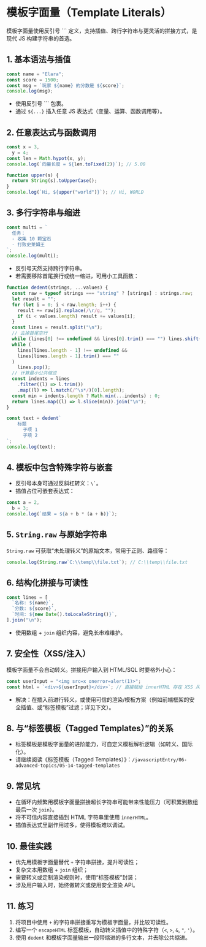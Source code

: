 # 模板字面量（Template Literals）

模板字面量使用反引号 `\`` 定义，支持插值、跨行字符串与更灵活的拼接方式，是现代 JS 构建字符串的首选。

## 1. 基本语法与插值

```javascript
const name = "Elara";
const score = 1500;
const msg = `玩家 ${name} 的分数是 ${score}`;
console.log(msg);
```

- 使用反引号 `\`` 包裹。
- 通过 `${...}` 插入任意 JS 表达式（变量、运算、函数调用等）。

## 2. 任意表达式与函数调用

```javascript
const x = 3,
  y = 4;
const len = Math.hypot(x, y);
console.log(`向量长度 = ${len.toFixed(2)}`); // 5.00

function upper(s) {
  return String(s).toUpperCase();
}
console.log(`Hi, ${upper("world")}`); // Hi, WORLD
```

## 3. 多行字符串与缩进

```javascript
const multi = `
  任务：
  - 收集 10 颗宝石
  - 打败史莱姆王
`;
console.log(multi);
```

- 反引号天然支持跨行字符串。
- 若需要移除首尾换行或统一缩进，可用小工具函数：

```javascript
function dedent(strings, ...values) {
  const raw = typeof strings === "string" ? [strings] : strings.raw;
  let result = "";
  for (let i = 0; i < raw.length; i++) {
    result += raw[i].replace(/\r/g, "");
    if (i < values.length) result += values[i];
  }
  const lines = result.split("\n");
  // 去掉首尾空行
  while (lines[0] !== undefined && lines[0].trim() === "") lines.shift();
  while (
    lines[lines.length - 1] !== undefined &&
    lines[lines.length - 1].trim() === ""
  )
    lines.pop();
  // 计算最小公共缩进
  const indents = lines
    .filter((l) => l.trim())
    .map((l) => l.match(/^\s*/)[0].length);
  const min = indents.length ? Math.min(...indents) : 0;
  return lines.map((l) => l.slice(min)).join("\n");
}

const text = dedent`
    标题
      子项 1
      子项 2
`;
console.log(text);
```

## 4. 模板中包含特殊字符与嵌套

- 反引号本身可通过反斜杠转义：`` \` ``。
- 插值占位可嵌套表达式：

```javascript
const a = 2,
  b = 3;
console.log(`结果 = ${a + b * (a + b)}`);
```

## 5. `String.raw` 与原始字符串

`String.raw` 可获取“未处理转义”的原始文本，常用于正则、路径等：

```javascript
console.log(String.raw`C:\\temp\\file.txt`); // C:\\temp\\file.txt
```

## 6. 结构化拼接与可读性

```javascript
const lines = [
  `名称: ${name}`,
  `分数: ${score}`,
  `时间: ${new Date().toLocaleString()}`,
].join("\n");
```

- 使用数组 + `join` 组织内容，避免长串难维护。

## 7. 安全性（XSS/注入）

模板字面量不会自动转义。拼接用户输入到 HTML/SQL 时要格外小心：

```javascript
const userInput = "<img src=x onerror=alert(1)>";
const html = `<div>${userInput}</div>`; // 直接赋给 innerHTML 存在 XSS 风险
```

- 解决：在插入前进行转义，或使用可信的渲染/模板方案（例如前端框架的安全插值、或“标签模板”过滤；详见下文）。

## 8. 与“标签模板（Tagged Templates）”的关系

- 标签模板是模板字面量的进阶能力，可自定义模板解析逻辑（如转义、国际化）。
- 请继续阅读《标签模板（Tagged Templates）》：`/javascriptEntry/06-advanced-topics/05-14-tagged-templates`

## 9. 常见坑

- 在循环内频繁用模板字面量拼接超长字符串可能带来性能压力（可积累到数组最后一次 `join`）。
- 将不可信内容直接插到 HTML 字符串里使用 `innerHTML`。
- 插值表达式里副作用过多，使得模板难以调试。

## 10. 最佳实践

- 优先用模板字面量替代 `+` 字符串拼接，提升可读性；
- 复杂文本用数组 + `join` 组织；
- 需要转义或定制渲染规则时，使用“标签模板”封装；
- 涉及用户输入时，始终做转义或使用安全渲染 API。

## 11. 练习

1. 将项目中使用 `+` 的字符串拼接重写为模板字面量，并比较可读性。
2. 编写一个 `escapeHTML` 标签模板，自动转义插值中的特殊字符（`<`, `>`, `&`, `"`, `'`）。
3. 使用 `dedent` 和模板字面量输出一段带缩进的多行文本，并去除公共缩进。
